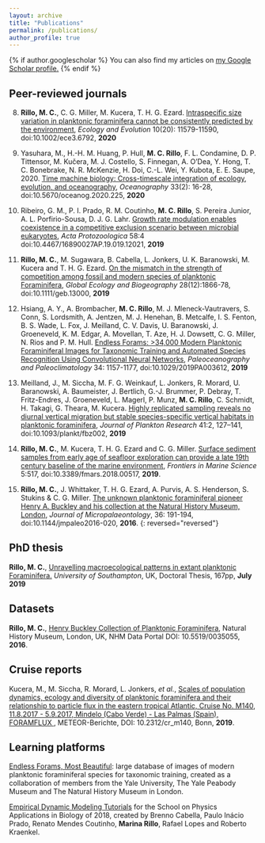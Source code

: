 ```yaml
---
layout: archive
title: "Publications"
permalink: /publications/
author_profile: true
---
```


{% if author.googlescholar %}
  You can also find my articles on <u><a href="{{author.googlescholar}}">my Google Scholar profile</a>.</u>
{% endif %}


## Peer-reviewed journals

8. __Rillo, M. C.__, C. G. Miller, M. Kucera, T. H. G. Ezard. [Intraspecific size variation in planktonic foraminifera cannot be consistently predicted by the environment](https://doi.org/10.1002/ece3.6792), _Ecology and Evolution_ 10(20): 11579-11590, doi:10.1002/ece3.6792, __2020__  

7. Yasuhara, M., H.-H. M. Huang, P. Hull, __M. C. Rillo__, F. L. Condamine, D. P. Tittensor, M. Kučera, M. J. Costello, S. Finnegan, A. O’Dea, Y. Hong, T. C. Bonebrake, N. R. McKenzie, H. Doi, C.-L. Wei, Y. Kubota, E. E. Saupe, 2020. [Time machine biology: Cross-timescale integration of ecology, evolution, and oceanography](https://doi.org/10.5670/oceanog.2020.225), _Oceanography_ 33(2): 16-28, doi:10.5670/oceanog.2020.225, __2020__  

6. Ribeiro, G. M., P. I. Prado, R. M. Coutinho, __M. C. Rillo__, S. Pereira Junior, A. L. Porfirio-Sousa, D. J. G. Lahr. [Growth rate modulation enables coexistence in a competitive exclusion scenario between microbial eukaryotes](http://dx.doi.org/10.4467/16890027AP.19.019.12021), _Acta Protozoologica_ 58:4 doi:10.4467/16890027AP.19.019.12021, __2019__  

5. __Rillo, M. C.__, M. Sugawara, B. Cabella, L. Jonkers, U. K. Baranowski, M. Kucera and T. H. G. Ezard. [On the mismatch in the strength of competition among fossil and modern species of planktonic Foraminifera](https://doi.org/10.1111/geb.13000), _Global Ecology and Biogeography_ 28(12):1866-78, doi:10.1111/geb.13000, __2019__  

4. Hsiang, A. Y., A. Brombacher, __M. C. Rillo__, M. J. Mleneck‐Vautravers, S. Conn, S. Lordsmith, A. Jentzen, M. J. Henehan, B. Metcalfe, I. S. Fenton, B. S. Wade, L. Fox, J. Meilland, C. V. Davis, U. Baranowski, J. Groeneveld, K. M. Edgar, A. Movellan, T. Aze, H. J. Dowsett, C. G. Miller, N. Rios and P. M. Hull. [Endless Forams: >34,000 Modern Planktonic Foraminiferal Images for Taxonomic Training and Automated Species Recognition Using Convolutional Neural Networks](https://doi.org/10.1029/2019PA003612), _Paleoceanography and Paleoclimatology_ 34: 1157-1177, doi:10.1029/2019PA003612, __2019__  

3. Meilland, J., M. Siccha, M. F. G. Weinkauf, L. Jonkers, R. Morard, U. Baranowski, A. Baumeister, J. Bertlich, G.-J. Brummer, P. Debray, T. Fritz-Endres, J. Groeneveld, L. Magerl, P. Munz, __M. C. Rillo__, C. Schmidt, H. Takagi, G. Theara, M. Kucera. [Highly replicated sampling reveals no diurnal vertical migration but stable species-specific vertical habitats in planktonic foraminifera](https://doi.org/10.1093/plankt/fbz002), _Journal of Plankton Research_ 41:2, 127–141, doi:10.1093/plankt/fbz002, __2019__  

2. __Rillo, M. C.__, M. Kucera, T. H. G. Ezard and C. G. Miller. [Surface sediment samples from early age of seafloor exploration can provide a late 19th century baseline of the marine environment](https://doi.org/10.3389/fmars.2018.00517), _Frontiers in Marine Science_ 5:517, doi:10.3389/fmars.2018.00517, __2019__.  

1. __Rillo, M. C.__, J. Whittaker, T. H. G. Ezard, A. Purvis, A. S. Henderson, S. Stukins & C. G. Miller. [The unknown planktonic foraminiferal pioneer Henry A. Buckley and his collection at the Natural History Museum, London](https://jm.copernicus.org/articles/36/191/2016/), _Journal of Micropalaeontology_, 36: 191-194, doi:10.1144/jmpaleo2016-020, __2016__.
{: reversed="reversed"}


## PhD thesis

__Rillo, M. C.__, [Unravelling macroecological patterns in extant planktonic Foraminifera.](https://eprints.soton.ac.uk/435406/) _University of Southampton_, UK, Doctoral Thesis, 167pp, __July 2019__



## Datasets

__Rillo, M. C.__, [Henry Buckley Collection of Planktonic Foraminifera](http://dx.doi.org/10.5519/0035055), Natural History Museum, London, UK, NHM Data Portal DOI: 10.5519/0035055, __2016__.  


## Cruise reports

Kucera, M., M. Siccha, R. Morard, L. Jonkers, *et al.*, [Scales of population dynamics, ecology and diversity of planktonic foraminifera and their relationship to particle flux in the eastern tropical Atlantic, Cruise No. M140, 11.8.2017 - 5.9.2017, Mindelo (Cabo Verde) - Las Palmas (Spain), FORAMFLUX ](https://doi.org/10.2312/cr_m140), 
METEOR-Berichte, DOI: 10.2312/cr_m140, Bonn, __2019__.  


## Learning platforms

[Endless Forams, Most Beautiful](http://www.endlessforams.org): large database of images of modern planktonic foraminiferal species for taxonomic training, created as a collaboration of members from the Yale University, The Yale Peabody Museum and The Natural History Museum in London.   

[Empirical Dynamic Modeling Tutorials](https://mathbio.github.io/edmTutorials/) for the School on Physics Applications in Biology of 2018, created by Brenno Cabella, Paulo Inácio Prado, Renato Mendes Coutinho, __Marina Rillo__, Rafael Lopes and Roberto Kraenkel.  
